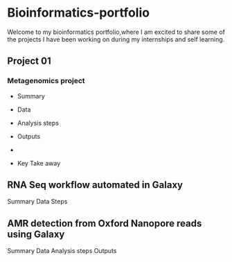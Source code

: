 # Bioinformatics-portfolio
Welcome to my bioinformatics portfolio,where I am excited to share some of the projects I have been working on during my internships and self learning.
## Project 01
### Metagenomics project
* Summary

* Data
* Analysis steps
* Outputs
* 
* Key Take away

## RNA Seq workflow automated in Galaxy
Summary
Data
Steps

## AMR detection from Oxford Nanopore reads using Galaxy
Summary
Data
Analysis steps
Outputs
